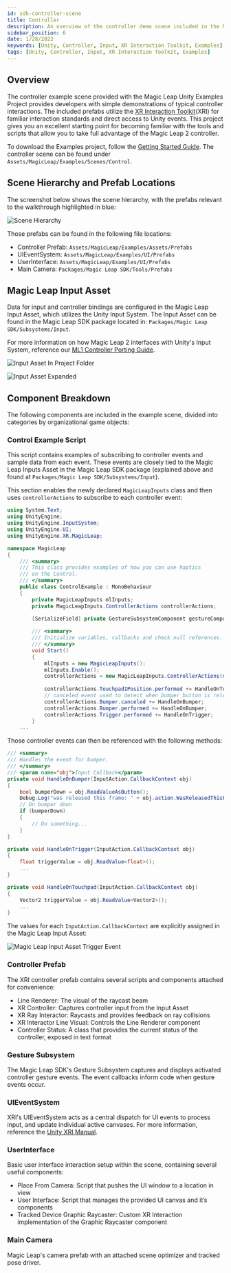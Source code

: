 ```yaml
---
id: sdk-controller-scene
title: Controller
description: An overview of the controller demo scene included in the Magic Leap 2 Examples Project, which uses Unity's XR Interaction Toolkit.
sidebar_position: 6
date: 1/28/2022
keywords: [Unity, Controller, Input, XR Interaction Toolkit, Examples]
tags: [Unity, Controller, Input, XR Interaction Toolkit, Examples]
---
```



## Overview

The controller example scene provided with the Magic Leap Unity Examples Project provides developers with simple demonstrations of typical controller interactions. The included prefabs utilize the [XR Interaction Toolkit](https://docs.unity3d.com/Packages/com.unity.xr.interaction.toolkit@1.0/manual/index.html)(XRI) for familiar interaction standards and direct access to Unity events. This project gives you an excellent starting point for becoming familiar with the tools and scripts that allow you to take full advantage of the Magic Leap 2 controller.

To download the Examples project, follow the [Getting Started Guide](/versioned_docs/version-22-Feb-2023/guides/unity/getting-started/unity-getting-started.md). The controller scene can be found under `Assets/MagicLeap/Examples/Scenes/Control`.

## Scene Hierarchy and Prefab Locations

The screenshot below shows the scene hierarchy, with the prefabs relevant to the walkthrough highlighted in blue:

![Scene Hierarchy](/img/unity/input/controller/xri-example-walkthrough/sceneHierarchy.png)

Those prefabs can be found in the following file locations:

- Controller Prefab: `Assets/MagicLeap/Examples/Assets/Prefabs`
- UIEventSystem: `Assets/MagicLeap/Examples/UI/Prefabs`
- UserInterface: `Assets/MagicLeap/Examples/UI/Prefabs`
- Main Camera: `Packages/Magic Leap SDK/Tools/Prefabs`

## Magic Leap Input Asset

Data for input and controller bindings are configured in the Magic Leap Input Asset, which utilizes the Unity Input System. The Input Asset can be found in the Magic Leap SDK package located in: `Packages/Magic Leap SDK/Subsystems/Input`.

For more information on how Magic Leap 2 interfaces with Unity's Input System, reference our [ML1 Controller Porting Guide](/versioned_docs/version-22-Feb-2023/guides/unity/input/controller/controller-porting-guide.md).

![Input Asset In Project Folder](/img/unity/input/controller/xri-example-walkthrough/inputAsset2.png)

![Input Asset Expanded](/img/unity/input/controller/xri-example-walkthrough/inputAsset3.png)

## Component Breakdown

The following components are included in the example scene, divided into categories by organizational game objects:

### Control Example Script

This script contains examples of subscribing to controller events and sample data from each event. These events are closely tied to the Magic Leap Inputs Asset in the Magic Leap SDK package (explained above and found at `Packages/Magic Leap SDK/Subsystems/Input`).

This section enables the newly declared `MagicLeapInputs` class and then uses `controllerActions` to subscribe to each controller event:

```csharp showLineNumbers
using System.Text;
using UnityEngine;
using UnityEngine.InputSystem;
using UnityEngine.UI;
using UnityEngine.XR.MagicLeap;

namespace MagicLeap
{
    /// <summary>
    /// This class provides examples of how you can use haptics
    /// on the Control.
    /// </summary>
    public class ControlExample : MonoBehaviour
    {
        private MagicLeapInputs mlInputs;
        private MagicLeapInputs.ControllerActions controllerActions;

        [SerializeField] private GestureSubsystemComponent gestureComponent;
        
        /// <summary>
        /// Initialize variables, callbacks and check null references.
        /// </summary>
        void Start()
        {
            mlInputs = new MagicLeapInputs();
            mlInputs.Enable();
            controllerActions = new MagicLeapInputs.ControllerActions(mlInputs);
            
            controllerActions.Touchpad1Position.performed += HandleOnTouchpad;
            // canceled event used to detect when bumper button is released
            controllerActions.Bumper.canceled += HandleOnBumper;
            controllerActions.Bumper.performed += HandleOnBumper;
            controllerActions.Trigger.performed += HandleOnTrigger;
        }
    ...
```

Those controller events can then be referenced with the following methods:

```csharp
/// <summary>
/// Handles the event for bumper.
/// </summary>
/// <param name="obj">Input Callback</param>
private void HandleOnBumper(InputAction.CallbackContext obj)
{
    bool bumperDown = obj.ReadValueAsButton();
    Debug.Log("was released this frame: " + obj.action.WasReleasedThisFrame());
    // On bumper down
    if (bumperDown)
    {
        // Do something...
    }
}

private void HandleOnTrigger(InputAction.CallbackContext obj)
{
    float triggerValue = obj.ReadValue<float>();
    ...
}

private void HandleOnTouchpad(InputAction.CallbackContext obj)
{
    Vector2 triggerValue = obj.ReadValue<Vector2>();
    ...
}
```

The values for each `InputAction.CallbackContext` are explicitly assigned in the Magic Leap Input Asset:

![Magic Leap Input Asset Trigger Event](/img/unity/input/controller/xri-example-walkthrough/inputAsset.png)

### Controller Prefab

The XRI controller prefab contains several scripts and components attached for convenience:

- Line Renderer: The visual of the raycast beam 
- XR Controller: Captures controller input from the Input Asset
- XR Ray Interactor: Raycasts and provides feedback on ray collisions
- XR Interactor Line Visual: Controls the Line Renderer component
- Controller Status: A class that provides the current status of the controller, exposed in text format

### Gesture Subsystem

The Magic Leap SDK's Gesture Subsystem captures and displays activated controller gesture events. The event callbacks inform code when gesture events occur.

### UIEventSystem

XRI's UIEventSystem acts as a central dispatch for UI events to process input, and update individual active canvases. For more information, reference the [Unity XRI Manual](https://docs.unity3d.com/Packages/com.unity.xr.interaction.toolkit@1.0/manual/index.html).

### UserInterface

Basic user interface interaction setup within the scene, containing several useful components:

- Place From Camera: Script that pushes the UI window to a location in view
- User Interface: Script that manages the provided UI canvas and it’s components
- Tracked Device Graphic Raycaster: Custom XR Interaction implementation of the Graphic Raycaster component

### Main Camera

Magic Leap's camera prefab with an attached scene optimizer and tracked pose driver.

